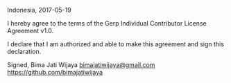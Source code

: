 Indonesia, 2017-05-19

I hereby agree to the terms of the Gerp Individual Contributor License
Agreement v1.0.

I declare that I am authorized and able to make this agreement and sign this
declaration.

Signed,
Bima Jati Wijaya bimajatiwijaya@gmail.com https://github.com/bimajatiwijaya
